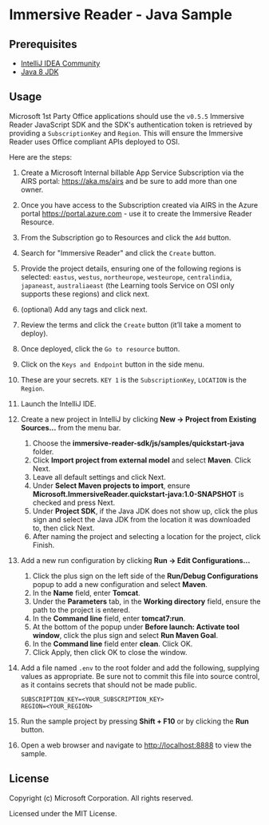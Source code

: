 # Immersive Reader - Java Sample

## Prerequisites

* [IntelliJ IDEA Community](https://www.jetbrains.com/idea/download)
* [Java 8 JDK](https://www.oracle.com/technetwork/java/javase/downloads/jdk8-downloads-2133151.html)

## Usage

Microsoft 1st Party Office applications should use the `v0.5.5` Immersive Reader JavaScript SDK and the SDK's authentication token is retrieved by providing a `SubscriptionKey` and `Region`. This will ensure the Immersive Reader uses Office compliant APIs deployed to OSI.

Here are the steps:

1. Create a Microsoft Internal billable App Service Subscription via the AIRS portal: https://aka.ms/airs and be sure to add more than one owner.
1. Once you have access to the Subscription created via AIRS in the Azure portal https://portal.azure.com - use it to create the Immersive Reader Resource.
1. From the Subscription go to Resources and click the `Add` button.
1. Search for "Immersive Reader" and click the `Create` button.
1. Provide the project details, ensuring one of the following regions is selected: `eastus`, `westus`, `northeurope`, `westeurope`, `centralindia`, `japaneast`, `australiaeast` (the Learning tools Service on OSI only supports these regions) and click next.
1. (optional) Add any tags and click next.
1. Review the terms and click the `Create` button (it’ll take a moment to deploy).
1. Once deployed, click the `Go to resource` button.
1. Click on the `Keys and Endpoint` button in the side menu.
1. These are your secrets. `KEY 1` is the `SubscriptionKey`, `LOCATION` is the `Region`.
1. Launch the IntelliJ IDE.
1. Create a new project in IntelliJ by clicking **New -> Project from Existing Sources...** from the menu bar.
    1. Choose the **immersive-reader-sdk/js/samples/quickstart-java** folder.
    1. Click **Import project from external model** and select **Maven**. Click Next.
    1. Leave all default settings and click Next.
    1. Under **Select Maven projects to import**, ensure **Microsoft.ImmersiveReader.quickstart-java:1.0-SNAPSHOT** is checked and press Next.
    1. Under **Project SDK**, if the Java JDK does not show up, click the plus sign and select the Java JDK from the location it was downloaded to, then click Next.
    1. After naming the project and selecting a location for the project, click Finish.

1. Add a new run configuration by clicking **Run -> Edit Configurations...**
    1. Click the plus sign on the left side of the **Run/Debug Configurations** popup to add a new configuration and select **Maven**.
    1. In the **Name** field, enter **Tomcat**.
    1. Under the **Parameters** tab, in the **Working directory** field, ensure the path to the project is entered.
    1. In the **Command line** field, enter **tomcat7:run**.
    1. At the bottom of the popup under **Before launch: Activate tool window**, click the plus sign and select **Run Maven Goal**.
    1. In the **Command line** field enter **clean**. Click OK.
    1. Click Apply, then click OK to close the window.

1. Add a file named `.env` to the root folder and add the following, supplying values as appropriate. Be sure not to commit this file into source control, as it contains secrets that should not be made public.

    ```text
    SUBSCRIPTION_KEY=<YOUR_SUBSCRIPTION_KEY>
    REGION=<YOUR_REGION>
    ```

1. Run the sample project by pressing **Shift + F10** or by clicking the **Run** button.

1. Open a web browser and navigate to [http://localhost:8888](http://localhost:8888) to view the sample.

## License

Copyright (c) Microsoft Corporation. All rights reserved.

Licensed under the MIT License.
